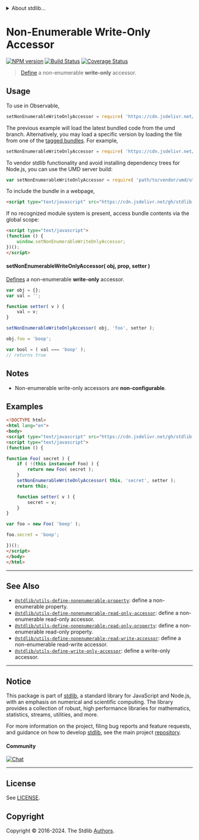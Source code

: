 <!--

@license Apache-2.0

Copyright (c) 2018 The Stdlib Authors.

Licensed under the Apache License, Version 2.0 (the "License");
you may not use this file except in compliance with the License.
You may obtain a copy of the License at

   http://www.apache.org/licenses/LICENSE-2.0

Unless required by applicable law or agreed to in writing, software
distributed under the License is distributed on an "AS IS" BASIS,
WITHOUT WARRANTIES OR CONDITIONS OF ANY KIND, either express or implied.
See the License for the specific language governing permissions and
limitations under the License.

-->


<details>
  <summary>
    About stdlib...
  </summary>
  <p>We believe in a future in which the web is a preferred environment for numerical computation. To help realize this future, we've built stdlib. stdlib is a standard library, with an emphasis on numerical and scientific computation, written in JavaScript (and C) for execution in browsers and in Node.js.</p>
  <p>The library is fully decomposable, being architected in such a way that you can swap out and mix and match APIs and functionality to cater to your exact preferences and use cases.</p>
  <p>When you use stdlib, you can be absolutely certain that you are using the most thorough, rigorous, well-written, studied, documented, tested, measured, and high-quality code out there.</p>
  <p>To join us in bringing numerical computing to the web, get started by checking us out on <a href="https://github.com/stdlib-js/stdlib">GitHub</a>, and please consider <a href="https://opencollective.com/stdlib">financially supporting stdlib</a>. We greatly appreciate your continued support!</p>
</details>

# Non-Enumerable Write-Only Accessor

[![NPM version][npm-image]][npm-url] [![Build Status][test-image]][test-url] [![Coverage Status][coverage-image]][coverage-url] <!-- [![dependencies][dependencies-image]][dependencies-url] -->

> [Define][@stdlib/utils/define-property] a non-enumerable **write-only** accessor.



<section class="usage">

## Usage

<!-- eslint-disable id-length -->

To use in Observable,

```javascript
setNonEnumerableWriteOnlyAccessor = require( 'https://cdn.jsdelivr.net/gh/stdlib-js/utils-define-nonenumerable-write-only-accessor@umd/browser.js' )
```
The previous example will load the latest bundled code from the umd branch. Alternatively, you may load a specific version by loading the file from one of the [tagged bundles](https://github.com/stdlib-js/utils-define-nonenumerable-write-only-accessor/tags). For example,

```javascript
setNonEnumerableWriteOnlyAccessor = require( 'https://cdn.jsdelivr.net/gh/stdlib-js/utils-define-nonenumerable-write-only-accessor@v0.2.1-umd/browser.js' )
```

To vendor stdlib functionality and avoid installing dependency trees for Node.js, you can use the UMD server build:

```javascript
var setNonEnumerableWriteOnlyAccessor = require( 'path/to/vendor/umd/utils-define-nonenumerable-write-only-accessor/index.js' )
```

To include the bundle in a webpage,

```html
<script type="text/javascript" src="https://cdn.jsdelivr.net/gh/stdlib-js/utils-define-nonenumerable-write-only-accessor@umd/browser.js"></script>
```

If no recognized module system is present, access bundle contents via the global scope:

```html
<script type="text/javascript">
(function () {
    window.setNonEnumerableWriteOnlyAccessor;
})();
</script>
```

#### setNonEnumerableWriteOnlyAccessor( obj, prop, setter )

[Defines][@stdlib/utils/define-property] a non-enumerable **write-only** accessor.

<!-- eslint-disable id-length -->

```javascript
var obj = {};
var val = '';

function setter( v ) {
    val = v;
}

setNonEnumerableWriteOnlyAccessor( obj, 'foo', setter );

obj.foo = 'boop';

var bool = ( val === 'boop' );
// returns true
```

</section>

<!-- /.usage -->

<section class="notes">

## Notes

-   Non-enumerable write-only accessors are **non-configurable**.

</section>

<!-- /.notes -->

<section class="examples">

## Examples

<!-- eslint-disable id-length -->

<!-- eslint no-undef: "error" -->

```html
<!DOCTYPE html>
<html lang="en">
<body>
<script type="text/javascript" src="https://cdn.jsdelivr.net/gh/stdlib-js/utils-define-nonenumerable-write-only-accessor@umd/browser.js"></script>
<script type="text/javascript">
(function () {

function Foo( secret ) {
    if ( !(this instanceof Foo) ) {
        return new Foo( secret );
    }
    setNonEnumerableWriteOnlyAccessor( this, 'secret', setter );
    return this;

    function setter( v ) {
        secret = v;
    }
}

var foo = new Foo( 'beep' );

foo.secret = 'boop';

})();
</script>
</body>
</html>
```

</section>

<!-- /.examples -->

<!-- Section for related `stdlib` packages. Do not manually edit this section, as it is automatically populated. -->

<section class="related">

* * *

## See Also

-   <span class="package-name">[`@stdlib/utils-define-nonenumerable-property`][@stdlib/utils/define-nonenumerable-property]</span><span class="delimiter">: </span><span class="description">define a non-enumerable property.</span>
-   <span class="package-name">[`@stdlib/utils-define-nonenumerable-read-only-accessor`][@stdlib/utils/define-nonenumerable-read-only-accessor]</span><span class="delimiter">: </span><span class="description">define a non-enumerable read-only accessor.</span>
-   <span class="package-name">[`@stdlib/utils-define-nonenumerable-read-only-property`][@stdlib/utils/define-nonenumerable-read-only-property]</span><span class="delimiter">: </span><span class="description">define a non-enumerable read-only property.</span>
-   <span class="package-name">[`@stdlib/utils-define-nonenumerable-read-write-accessor`][@stdlib/utils/define-nonenumerable-read-write-accessor]</span><span class="delimiter">: </span><span class="description">define a non-enumerable read-write accessor.</span>
-   <span class="package-name">[`@stdlib/utils-define-write-only-accessor`][@stdlib/utils/define-write-only-accessor]</span><span class="delimiter">: </span><span class="description">define a write-only accessor.</span>

</section>

<!-- /.related -->

<!-- Section for all links. Make sure to keep an empty line after the `section` element and another before the `/section` close. -->


<section class="main-repo" >

* * *

## Notice

This package is part of [stdlib][stdlib], a standard library for JavaScript and Node.js, with an emphasis on numerical and scientific computing. The library provides a collection of robust, high performance libraries for mathematics, statistics, streams, utilities, and more.

For more information on the project, filing bug reports and feature requests, and guidance on how to develop [stdlib][stdlib], see the main project [repository][stdlib].

#### Community

[![Chat][chat-image]][chat-url]

---

## License

See [LICENSE][stdlib-license].


## Copyright

Copyright &copy; 2016-2024. The Stdlib [Authors][stdlib-authors].

</section>

<!-- /.stdlib -->

<!-- Section for all links. Make sure to keep an empty line after the `section` element and another before the `/section` close. -->

<section class="links">

[npm-image]: http://img.shields.io/npm/v/@stdlib/utils-define-nonenumerable-write-only-accessor.svg
[npm-url]: https://npmjs.org/package/@stdlib/utils-define-nonenumerable-write-only-accessor

[test-image]: https://github.com/stdlib-js/utils-define-nonenumerable-write-only-accessor/actions/workflows/test.yml/badge.svg?branch=v0.2.1
[test-url]: https://github.com/stdlib-js/utils-define-nonenumerable-write-only-accessor/actions/workflows/test.yml?query=branch:v0.2.1

[coverage-image]: https://img.shields.io/codecov/c/github/stdlib-js/utils-define-nonenumerable-write-only-accessor/main.svg
[coverage-url]: https://codecov.io/github/stdlib-js/utils-define-nonenumerable-write-only-accessor?branch=main

<!--

[dependencies-image]: https://img.shields.io/david/stdlib-js/utils-define-nonenumerable-write-only-accessor.svg
[dependencies-url]: https://david-dm.org/stdlib-js/utils-define-nonenumerable-write-only-accessor/main

-->

[chat-image]: https://img.shields.io/gitter/room/stdlib-js/stdlib.svg
[chat-url]: https://app.gitter.im/#/room/#stdlib-js_stdlib:gitter.im

[stdlib]: https://github.com/stdlib-js/stdlib

[stdlib-authors]: https://github.com/stdlib-js/stdlib/graphs/contributors

[umd]: https://github.com/umdjs/umd
[es-module]: https://developer.mozilla.org/en-US/docs/Web/JavaScript/Guide/Modules

[deno-url]: https://github.com/stdlib-js/utils-define-nonenumerable-write-only-accessor/tree/deno
[deno-readme]: https://github.com/stdlib-js/utils-define-nonenumerable-write-only-accessor/blob/deno/README.md
[umd-url]: https://github.com/stdlib-js/utils-define-nonenumerable-write-only-accessor/tree/umd
[umd-readme]: https://github.com/stdlib-js/utils-define-nonenumerable-write-only-accessor/blob/umd/README.md
[esm-url]: https://github.com/stdlib-js/utils-define-nonenumerable-write-only-accessor/tree/esm
[esm-readme]: https://github.com/stdlib-js/utils-define-nonenumerable-write-only-accessor/blob/esm/README.md
[branches-url]: https://github.com/stdlib-js/utils-define-nonenumerable-write-only-accessor/blob/main/branches.md

[stdlib-license]: https://raw.githubusercontent.com/stdlib-js/utils-define-nonenumerable-write-only-accessor/main/LICENSE

[@stdlib/utils/define-property]: https://github.com/stdlib-js/utils-define-property/tree/umd

<!-- <related-links> -->

[@stdlib/utils/define-nonenumerable-property]: https://github.com/stdlib-js/utils-define-nonenumerable-property/tree/umd

[@stdlib/utils/define-nonenumerable-read-only-accessor]: https://github.com/stdlib-js/utils-define-nonenumerable-read-only-accessor/tree/umd

[@stdlib/utils/define-nonenumerable-read-only-property]: https://github.com/stdlib-js/utils-define-nonenumerable-read-only-property/tree/umd

[@stdlib/utils/define-nonenumerable-read-write-accessor]: https://github.com/stdlib-js/utils-define-nonenumerable-read-write-accessor/tree/umd

[@stdlib/utils/define-write-only-accessor]: https://github.com/stdlib-js/utils-define-write-only-accessor/tree/umd

<!-- </related-links> -->

</section>

<!-- /.links -->
